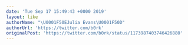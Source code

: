 ```yaml
---
date: 'Tue Sep 17 15:49:43 +0000 2019'
layout: like
authorName: "\U0001F50EJulia Evans\U0001F50D"
authorUrl: 'https://twitter.com/b0rk'
originalPost: 'https://twitter.com/b0rk/status/1173987403746426880'
---
```

